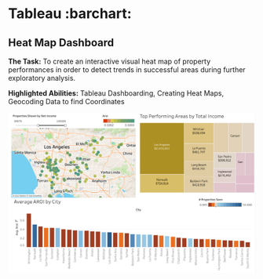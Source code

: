# Tableau :barchart:


## Heat Map Dashboard
**The Task:** To create an interactive visual heat map of property performances in order to detect trends in successful areas during further exploratory analysis. 

**Highlighted Abilities:** Tableau Dashboarding, Creating Heat Maps, Geocoding Data to find Coordinates

![alt text](https://github.com/asilich123/Resume_Projects/blob/main/Tableau/Heat%20Map%20Dashboard.png?raw=true)